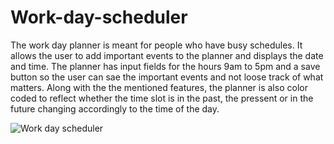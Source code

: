 # Work-day-scheduler
The work day planner is meant for people who have busy schedules. It allows the user to add important events to the planner and displays the date and time. The planner has input fields for the hours 9am to 5pm and a save button so the user can sae the important events and not loose track of what matters. Along with the the mentioned features, the planner is also color coded to reflect whether the time slot is in the past, the pressent or in the future changing accordingly to the time of the day.

![Work day scheduler](file:///Users/christiangomezmartinez/Pictures/Photos%20Library.photoslibrary/originals/C/CB1AD273-5E30-4A00-A09F-602D50F558E9.png)
